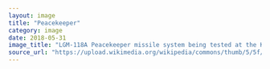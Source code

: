 ```yaml
---
layout: image
title: "Peacekeeper"
category: image
date: 2018-05-31
image_title: "LGM-118A Peacekeeper missile system being tested at the Kwajalein Atoll in the Marshall Islands. This is a long exposure photo showing the paths of the multiple re-entry vehicles deployed by the missile."
source_url: "https://upload.wikimedia.org/wikipedia/commons/thumb/5/5f/Peacekeeper-missile-testing.jpg/792px-Peacekeeper-missile-testing.jpg"
---
```


